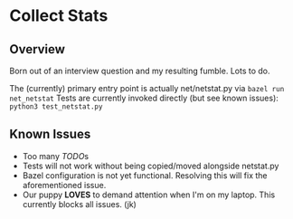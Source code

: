 # Collect Stats

## Overview
Born out of an interview question and my resulting fumble. Lots to do.

The (currently) primary entry point is actually net/netstat.py via `bazel run net_netstat`
Tests are currently invoked directly (but see known issues):
`python3 test_netstat.py`

## Known Issues
- Too many *TODO*s
- Tests will not work without being copied/moved alongside netstat.py
- Bazel configuration is not yet functional. Resolving this will fix the aforementioned issue.
- Our puppy **LOVES** to demand attention when I'm on my laptop. This currently blocks all issues. (jk)
